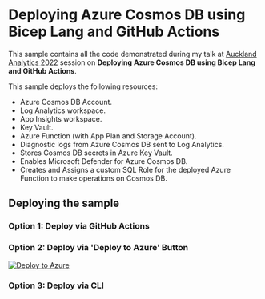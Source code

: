 # Deploying Azure Cosmos DB using Bicep Lang and GitHub Actions

This sample contains all the code demonstrated during my talk at [Auckland Analytics 2022](https://analytics-friday-auckland.sessionize.com/session/342929) session on **Deploying Azure Cosmos DB using Bicep Lang and GitHub Actions**.

This sample deploys the following resources:

- Azure Cosmos DB Account.
- Log Analytics workspace.
- App Insights workspace.
- Key Vault.
- Azure Function (with App Plan and Storage Account).
- Diagnostic logs from Azure Cosmos DB sent to Log Analytics.
- Stores Cosmos DB secrets in Azure Key Vault.
- Enables Microsoft Defender for Azure Cosmos DB.
- Creates and Assigns a custom SQL Role for the deployed Azure Function to make operations on Cosmos DB.

## Deploying the sample

### Option 1: Deploy via GitHub Actions

### Option 2: Deploy via 'Deploy to Azure' Button

[![Deploy to Azure](https://aka.ms/deploytoazurebutton)](https://portal.azure.com/#create/Microsoft.Template/uri/https%3A%2F%2Fraw.githubusercontent.com%2Fwillvelida%2Fcosmos-db-bicep-sample%2Fmain%2Fdeploy%2Fazuredeploy.json)

### Option 3: Deploy via CLI